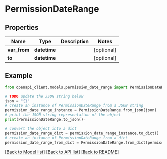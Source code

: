 # PermissionDateRange


## Properties

Name | Type | Description | Notes
------------ | ------------- | ------------- | -------------
**var_from** | **datetime** |  | [optional] 
**to** | **datetime** |  | [optional] 

## Example

```python
from openapi_client.models.permission_date_range import PermissionDateRange

# TODO update the JSON string below
json = "{}"
# create an instance of PermissionDateRange from a JSON string
permission_date_range_instance = PermissionDateRange.from_json(json)
# print the JSON string representation of the object
print(PermissionDateRange.to_json())

# convert the object into a dict
permission_date_range_dict = permission_date_range_instance.to_dict()
# create an instance of PermissionDateRange from a dict
permission_date_range_from_dict = PermissionDateRange.from_dict(permission_date_range_dict)
```
[[Back to Model list]](../README.md#documentation-for-models) [[Back to API list]](../README.md#documentation-for-api-endpoints) [[Back to README]](../README.md)


